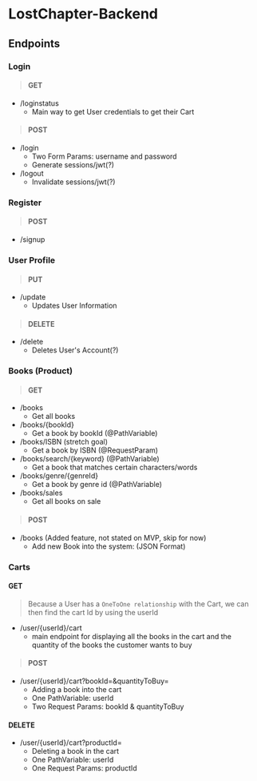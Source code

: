 # LostChapter-Backend

## Endpoints
### Login
>#### GET
* /loginstatus
    * Main way to get User credentials to get their Cart

>#### POST
* /login
    * Two Form Params: username and password
    * Generate sessions/jwt(?)
* /logout
    * Invalidate sessions/jwt(?)

### Register
>#### POST
* /signup

### User Profile
>#### PUT
* /update
    * Updates User Information

>#### DELETE
* /delete
    * Deletes User's Account(?)

### Books (Product)
>#### GET
* /books
    * Get all books
* /books/{bookId}
    * Get a book by bookId (@PathVariable)
* /books/ISBN (stretch goal)
    * Get a book by ISBN (@RequestParam)
* /books/search/{keyword} (@PathVariable)
    * Get a book that matches certain characters/words
* /books/genre/{genreId}
    * Get a book by genre id (@PathVariable)
* /books/sales
    * Get all books on sale

>#### POST
* /books (Added feature, not stated on MVP, skip for now)
    * Add new Book into the system: (JSON Format)

### Carts
#### GET
>Because a User has a `OneToOne relationship` with the Cart, we can then find the cart Id by using the userId
* /user/{userId}/cart
    * main endpoint for displaying all the books in the cart and the quantity of the books the customer wants to buy

>#### POST
* /user/{userId}/cart?bookId=&quantityToBuy=
    * Adding a book into the cart
    * One PathVariable: userId
    * Two Request Params: bookId & quantityToBuy

#### DELETE
* /user/{userId}/cart?productId=
    * Deleting a book in the cart
    * One PathVariable: userId
    * One Request Params: productId
